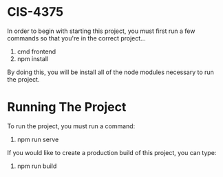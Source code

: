 # CIS-4375

In order to begin with starting this project, you must first run a few commands so that you're in the correct project...
1. cmd frontend
2. npm install

By doing this, you will be install all of the node modules necessary to run the project.

# Running The Project

To run the project, you must run a command:
1. npm run serve

If you would like to create a production build of this project, you can type:
1. npm run build